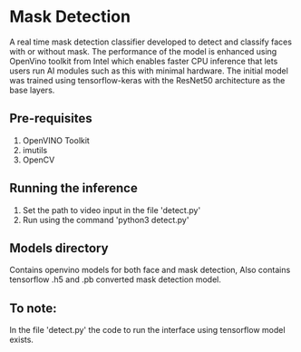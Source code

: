 # Mask Detection

A real time mask detection classifier developed to detect and classify faces with or without mask. The performance of the model is enhanced using OpenVino toolkit from Intel which enables faster CPU inference that lets users run AI modules such as this with minimal hardware. The initial model was trained using tensorflow-keras with the ResNet50 architecture as the base layers.  

## Pre-requisites
1. OpenVINO Toolkit 
2. imutils
3. OpenCV

## Running the inference
1. Set the path to video input in the file 'detect.py'
2. Run using the command 'python3 detect.py'

## Models directory
Contains openvino models for both face and mask detection, Also contains tensorflow .h5 and .pb converted mask detection model.

## To note:
In the file 'detect.py' the code to run the interface using tensorflow model exists. 